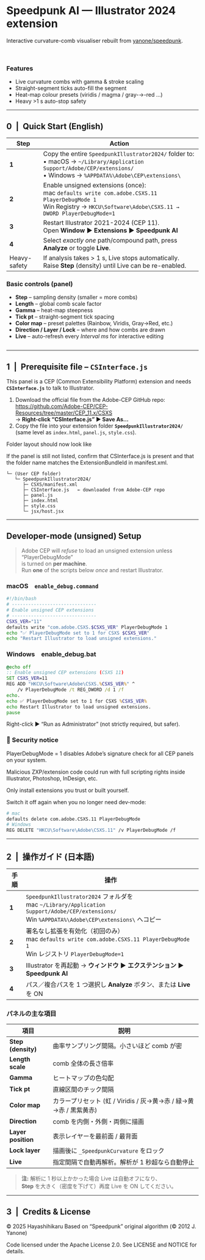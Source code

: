 # Speedpunk AI — Illustrator 2024 extension
Interactive curvature-comb visualiser rebuilt from
[yanone/speedpunk](https://github.com/yanone/speedpunk).

<img src="./imgs/header.png" alt="" title="">

<img src="./imgs/ss_001.png" alt="" title="">

### Features
* Live curvature combs with gamma & stroke scaling  
* Straight-segment ticks auto-fill the segment  
* Heat-map colour presets (viridis / magma / gray-→-red …)  
* Heavy >1 s auto-stop safety

---

## 0 | Quick Start (English)

| Step | Action |
|------|--------|
| **1** | Copy the entire `SpeedpunkIllustrator2024/` folder to:<br>• macOS → `~/Library/Application Support/Adobe/CEP/extensions/`<br>• Windows → `%APPDATA%\Adobe\CEP\extensions\` |
| **2** | Enable unsigned extensions (once):<br>mac `defaults write com.adobe.CSXS.11 PlayerDebugMode 1`<br>Win Registry → `HKCU\Software\Adobe\CSXS.11 → DWORD PlayerDebugMode=1` |
| **3** | Restart Illustrator 2021-2024 (CEP 11).<br>Open **Window ▶ Extensions ▶ Speedpunk AI** |
| **4** | Select *exactly one* path/compound path, press **Analyze** or toggle **Live**. |
| Heavy-safety | If analysis takes > 1 s, Live stops automatically. Raise **Step** (density) until Live can be re-enabled. |

### Basic controls (panel)
* **Step** – sampling density (smaller = more combs)  
* **Length** – global comb scale factor  
* **Gamma** – heat-map steepness  
* **Tick pt** – straight-segment tick spacing  
* **Color map** – preset palettes (Rainbow, Viridis, Gray→Red, etc.)  
* **Direction / Layer / Lock** – where and how combs are drawn  
* **Live** – auto-refresh every _Interval ms_ for interactive editing

<img src="./imgs/ui.png" alt="" title="">

---

## 1 | Prerequisite file – `CSInterface.js`
This panel is a CEP (Common Extensibility Platform) extension and needs  
**`CSInterface.js`** to talk to Illustrator.

1. Download the official file from the Adobe-CEP GitHub repo:  
   <https://github.com/Adobe-CEP/CEP-Resources/tree/master/CEP_11.x/CSXS>  
   → **Right-click “CSInterface.js” ▶ Save As…**
2. Copy the file into your extension folder **`SpeedpunkIllustrator2024/`**  
   (same level as `index.html`, `panel.js`, `style.css`).

Folder layout should now look like

If the panel is still not listed, confirm that
CSInterface.js is present and that the folder name matches the ExtensionBundleId in manifest.xml.

```
└─ (User CEP folder)
   └─ SpeedpunkIllustrator2024/
      ├─ CSXS/manifest.xml
      ├─ CSInterface.js   ← downloaded from Adobe-CEP repo
      ├─ panel.js
      ├─ index.html
      ├─ style.css
      └─ jsx/host.jsx
```

---

## Developer-mode (unsigned) Setup

> Adobe CEP will *refuse* to load an unsigned extension unless “PlayerDebugMode”  
> is turned on **per machine**.  
> Run **one** of the scripts below *once* and restart Illustrator.

### macOS `enable_debug.command`

```bash
#!/bin/bash
# -------------------------------
# Enable unsigned CEP extensions
# -------------------------------
CSXS_VER="11"
defaults write "com.adobe.CSXS.$CSXS_VER" PlayerDebugMode 1
echo "✅ PlayerDebugMode set to 1 for CSXS $CSXS_VER"
echo "Restart Illustrator to load unsigned extensions."
```

### Windows enable_debug.bat
```bat
@echo off
:: Enable unsigned CEP extensions (CSXS 11)
SET CSXS_VER=11
REG ADD "HKCU\Software\Adobe\CSXS.%CSXS_VER%" ^
    /v PlayerDebugMode /t REG_DWORD /d 1 /f
echo.
echo ✅ PlayerDebugMode set to 1 for CSXS %CSXS_VER%
echo Restart Illustrator to load unsigned extensions.
pause
```
Right-click ▶ “Run as Administrator” (not strictly required, but safer).

### 🛑 Security notice  
PlayerDebugMode = 1 disables Adobe’s signature check for all CEP panels
on your system. 

Malicious ZXP/extension code could run with full scripting rights
inside Illustrator, Photoshop, InDesign, etc.

Only install extensions you trust or built yourself.

Switch it off again when you no longer need dev-mode:

```bash
# mac
defaults delete com.adobe.CSXS.11 PlayerDebugMode
# Windows
REG DELETE "HKCU\Software\Adobe\CSXS.11" /v PlayerDebugMode /f
```

---

## 2 | 操作ガイド (日本語)

| 手順 | 操作 |
|------|------|
| **1** | `SpeedpunkIllustrator2024` フォルダを<br>mac `~/Library/Application Support/Adobe/CEP/extensions/`<br>Win `%APPDATA%\Adobe\CEP\extensions\` へコピー |
| **2** | 署名なし拡張を有効化（初回のみ）<br>mac `defaults write com.adobe.CSXS.11 PlayerDebugMode 1`<br>Win レジストリ `PlayerDebugMode=1` |
| **3** | Illustrator を再起動 → **ウィンドウ ▶ エクステンション ▶ Speedpunk AI** |
| **4** | パス／複合パスを 1 つ選択し **Analyze** ボタン、または **Live** を ON |

### パネルの主な項目
| 項目 | 説明 |
|------|------|
| **Step (density)** | 曲率サンプリング間隔。小さいほど comb が密 |
| **Length scale** | comb 全体の長さ倍率 |
| **Gamma** | ヒートマップの色勾配 |
| **Tick pt** | 直線区間のチック間隔 |
| **Color map** | カラープリセット (虹 / Viridis / 灰→黄→赤 / 緑→黄→赤 / 黒紫黄赤) |
| **Direction** | comb を内側・外側・両側に描画 |
| **Layer position** | 表示レイヤーを最前面 / 最背面 |
| **Lock layer** | 描画後に `_SpeedpunkCurvature` をロック |
| **Live** | 指定間隔で自動再解析。解析が 1 秒超なら自動停止 |

> **注:** 解析に 1 秒以上かかった場合 Live は自動オフになり、  
> **Step** を大きく（密度を下げて）再度 Live を ON してください。

---

## 3 | Credits & License
© 2025 Hayashihikaru
Based on “Speedpunk” original algorithm (© 2012 J. Yanone)

Code licensed under the Apache License 2.0.
See LICENSE and NOTICE for details.


